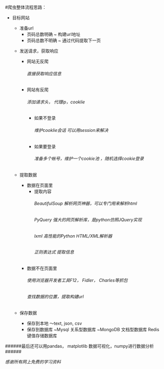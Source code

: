 #爬虫整体流程思路：
* 目标网站
	* 准备url
		- 页码总数明确
			~ 构建url地址
		- 页码总数不明确
			~ 通过代码提取下一页

	- 发送请求，获取响应
		- 网站无反爬
			###### 直接获取响应信息
		- 网站有反爬
			###### 添加请求头， 代理ip，cooklie
			- 如果不登录
				###### 维护cooklie会话 可以用session来解决
			- 如果要登录
				###### 准备多个帐号，维护一个cookie池 ，随机选择cookie登录

	- 提取数据
		- 数据在页面里
			- 提取内容
				###### BeautifulSoup 解析网页神器，可以专门用来解析html
				###### PyQuery   强大的网页解析库，是python仿照JQuery实现
				###### lxml     高性能的Python HTML/XML解析器
				###### 正则表达式      提取信息
		- 数据不在页面里
			###### 使用浏览器开发者工具F12， Fidler， Charles等抓包
			###### 查找数据的位置，提取构建url

	- 保存数据
		- 保存到本地
			～text, json, csv
		- 保存到数据库
			~Mysql  关系型数据库
			~MongoDB    文档型数据库
			Redis      键值存储数据库
      
######最后还可以用pandas， matplotlib 数据可视化，numpy进行数据分析######

*感谢所有网上免费的学习资料*



